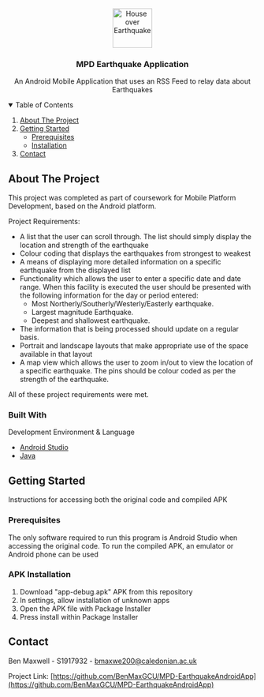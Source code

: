 
<!-- PROJECT LOGO -->
<br />
<p align="center">
  <a href="https://i.ibb.co/z74xK1y/earthquake.png">
    <img src="https://i.ibb.co/z74xK1y/earthquake.png" alt="House over Earthquake" width="80" height="80">
  </a>

  <h3 align="center">MPD Earthquake Application</h3>

  <p align="center">
    An Android Mobile Application that uses an RSS Feed to relay data about Earthquakes
    <br />
  </p>
</p>



<!-- TABLE OF CONTENTS -->
<details open="open">
  <summary>Table of Contents</summary>
  <ol>
    <li>
      <a href="#about-the-project">About The Project</a>
    </li>
    <li>
      <a href="#getting-started">Getting Started</a>
      <ul>
        <li><a href="#prerequisites">Prerequisites</a></li>
        <li><a href="#installation">Installation</a></li>
      </ul>
    </li>
    <li><a href="#contact">Contact</a></li>
  </ol>
</details>



<!-- ABOUT THE PROJECT -->
## About The Project

This project was completed as part of coursework for Mobile Platform Development, based on the Android platform.

Project Requirements:
* A list that the user can scroll through. The list should simply display the location and strength of the earthquake
* Colour coding that displays the earthquakes from strongest to weakest
* A means of displaying more detailed information on a specific earthquake from the displayed list
* Functionality which allows the user to enter a specific date and date range. When this facility is executed the user should be presented with the following information for the day or period entered:
  * Most Northerly/Southerly/Westerly/Easterly earthquake.
  * Largest magnitude Earthquake.
  * Deepest and shallowest earthquake.
* The information that is being processed should update on a regular basis. 
* Portrait and landscape layouts that make appropriate use of the space available in that layout
* A map view which allows the user to zoom in/out to view the location of a specific earthquake. The pins should be colour coded as per the strength of the earthquake.

All of these project requirements were met.

### Built With

Development Environment & Language
* [Android Studio](https://developer.android.com/studio)
* [Java](https://java.com/en/download/help/develop.html)



<!-- GETTING STARTED -->
## Getting Started

Instructions for accessing both the original code and compiled APK

### Prerequisites

The only software required to run this program is Android Studio when accessing the original code.
To run the compiled APK, an emulator or Android phone can be used


### APK Installation

1. Download "app-debug.apk" APK from this repository
2. In settings, allow installation of unknown apps
3. Open the APK file with Package Installer
4. Press install within Package Installer


<!-- CONTACT -->
## Contact

Ben Maxwell - S1917932 - bmaxwe200@caledonian.ac.uk

Project Link: [https://github.com/BenMaxGCU/MPD-EarthquakeAndroidApp](https://github.com/BenMaxGCU/MPD-EarthquakeAndroidApp)

